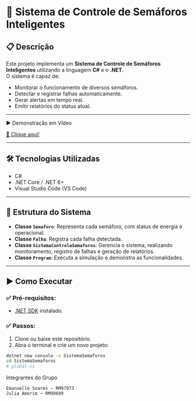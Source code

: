 # 🚦 Sistema de Controle de Semáforos Inteligentes

## 📋 Descrição

Este projeto implementa um **Sistema de Controle de Semáforos Inteligentes** utilizando a linguagem **C#** e o **.NET**.  
O sistema é capaz de:

- Monitorar o funcionamento de diversos semáforos.
- Detectar e registrar falhas automaticamente.
- Gerar alertas em tempo real.
- Emitir relatórios do status atual.

---

▶️ Demonstração em Vídeo

[🎥 Clique aqui!](https://youtu.be/l1w7-857C8w)

---

## 🛠️ Tecnologias Utilizadas

- C#
- .NET Core / .NET 6+  
- Visual Studio Code (VS Code)

---

## 🧱 Estrutura do Sistema

- **Classe `Semaforo`**: Representa cada semáforo, com status de energia e operacional.
- **Classe `Falha`**: Registra cada falha detectada.
- **Classe `SistemaControleSemaforos`**: Gerencia o sistema, realizando monitoramento, registro de falhas e geração de relatórios.
- **Classe `Program`**: Executa a simulação e demonstra as funcionalidades.

---

## ▶️ Como Executar

### ✅ Pré-requisitos:

- [.NET SDK](https://dotnet.microsoft.com/en-us/download) instalado.

### ✅ Passos:

1. Clone ou baixe este repositório.
2. Abra o terminal e crie um novo projeto:

```bash
dotnet new console -o SistemaSemaforos
cd SistemaSemaforos
# global-cs
```
Integrantes do Grupo

    Emanuelle Soares — RM97973
    Julia Amorim — RM99609

